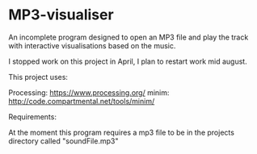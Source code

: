 MP3-visualiser
==============

An incomplete program designed to open an MP3 file and play the track with interactive visualisations based on the music.

I stopped work on this project in April, I plan to restart work mid august.

This project uses:

Processing: https://www.processing.org/
minim:      http://code.compartmental.net/tools/minim/

Requirements:

At the moment this program requires a mp3 file to be in the projects directory called "soundFile.mp3"
